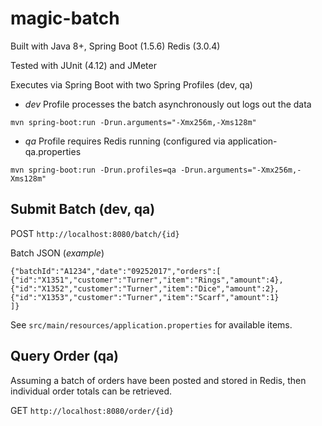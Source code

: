 magic-batch
=======================

Built with Java 8+, Spring Boot (1.5.6) Redis (3.0.4)

Tested with JUnit (4.12) and JMeter

Executes via Spring Boot with two Spring Profiles (dev, qa)

* _dev_ Profile processes the batch asynchronously out logs out the data

`mvn spring-boot:run -Drun.arguments="-Xmx256m,-Xms128m"`

* _qa_ Profile requires Redis running (configured via application-qa.properties

`mvn spring-boot:run -Drun.profiles=qa -Drun.arguments="-Xmx256m,-Xms128m"`

## Submit Batch (dev, qa)

POST `http://localhost:8080/batch/{id}`

Batch JSON (_example_)

    {"batchId":"A1234","date":"09252017","orders":[
    {"id":"X1351","customer":"Turner","item":"Rings","amount":4},
    {"id":"X1352","customer":"Turner","item":"Dice","amount":2},
    {"id":"X1353","customer":"Turner","item":"Scarf","amount":1}
    ]}
    
See `src/main/resources/application.properties` for available items.

## Query Order (qa)

Assuming a batch of orders have been posted and stored in Redis, then individual order totals can be retrieved.

GET `http://localhost:8080/order/{id}`
